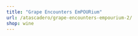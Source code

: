 ```yaml
---
title: "Grape Encounters EmPOURium"
url: /atascadero/grape-encounters-empourium-2/
shop: wine
---
```

